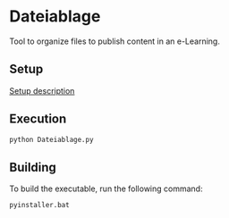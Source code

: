 # Dateiablage

Tool to organize files to publish content in an e-Learning.

## Setup

[Setup description](https://github.com/DrBenjamin/Dateiablage/blob/main/SETUP.md)

## Execution

```bash
python Dateiablage.py
```

## Building

To build the executable, run the following command:

```bash
pyinstaller.bat
```